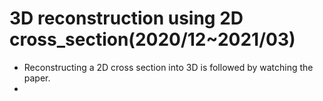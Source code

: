 # 3D reconstruction using 2D cross_section(2020/12~2021/03)
- Reconstructing a 2D cross section into 3D is followed by watching the paper.
- 
